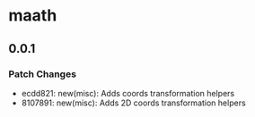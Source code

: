 # maath

## 0.0.1
### Patch Changes

- ecdd821: new(misc): Adds coords transformation helpers
- 8107891: new(misc): Adds 2D coords transformation helpers
